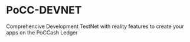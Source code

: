 # PoCC-DEVNET
Comprehencive Development TestNet with reality features to create your apps on the PoCCash Ledger
